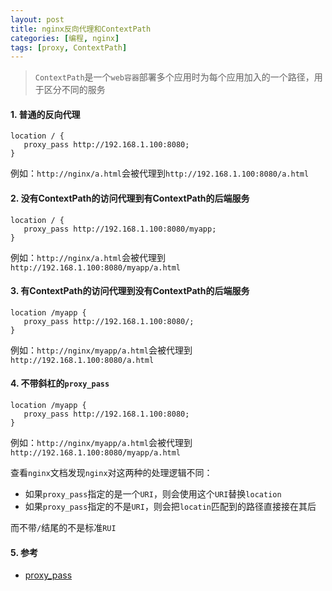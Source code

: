 ```yaml
---
layout: post
title: nginx反向代理和ContextPath
categories: [编程, nginx]
tags: [proxy, ContextPath]
---
```


> `ContextPath`是一个`web容器`部署多个应用时为每个应用加入的一个路径，用于区分不同的服务

#### 1. 普通的反向代理
```
location / {
   proxy_pass http://192.168.1.100:8080;
}

```

例如：`http://nginx/a.html`会被代理到`http://192.168.1.100:8080/a.html`

#### 2. 没有ContextPath的访问代理到有ContextPath的后端服务

```
location / {
   proxy_pass http://192.168.1.100:8080/myapp;
}
```

例如：`http://nginx/a.html`会被代理到`http://192.168.1.100:8080/myapp/a.html`

#### 3. 有ContextPath的访问代理到没有ContextPath的后端服务

```
location /myapp {
   proxy_pass http://192.168.1.100:8080/;
}
```

例如：`http://nginx/myapp/a.html`会被代理到`http://192.168.1.100:8080/a.html`


#### 4. 不带斜杠的`proxy_pass`

```
location /myapp {
   proxy_pass http://192.168.1.100:8080;
}
```

例如：`http://nginx/myapp/a.html`会被代理到`http://192.168.1.100:8080/myapp/a.html`

查看`nginx`文档发现`nginx`对这两种的处理逻辑不同：

* 如果`proxy_pass`指定的是一个`URI`，则会使用这个`URI`替换`location`
* 如果`proxy_pass`指定的不是`URI`，则会把`locatin`匹配到的路径直接接在其后

而不带`/`结尾的不是标准`RUI`

#### 5. 参考

* [proxy_pass](http://nginx.org/en/docs/http/ngx_http_proxy_module.html#proxy_pass)